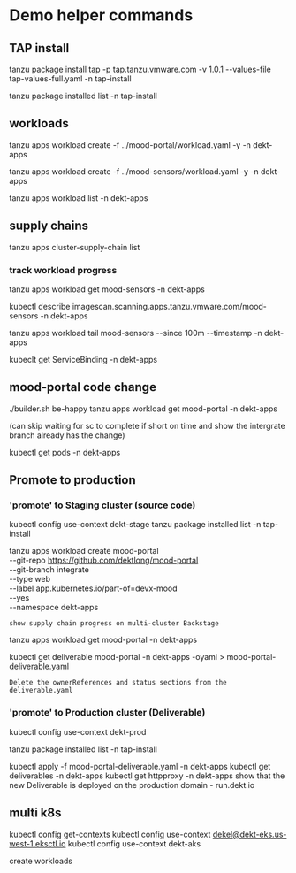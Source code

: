# Demo helper commands

## TAP install
tanzu package install tap -p tap.tanzu.vmware.com -v 1.0.1  --values-file tap-values-full.yaml -n tap-install

tanzu package installed list -n tap-install

## workloads
tanzu apps workload create -f ../mood-portal/workload.yaml -y -n dekt-apps

tanzu apps workload create -f ../mood-sensors/workload.yaml -y -n dekt-apps

tanzu apps workload list -n dekt-apps

## supply chains
tanzu apps cluster-supply-chain list

### track workload progress
tanzu apps workload get mood-sensors -n dekt-apps

kubectl describe imagescan.scanning.apps.tanzu.vmware.com/mood-sensors -n dekt-apps

tanzu apps workload tail mood-sensors --since 100m --timestamp  -n dekt-apps

kubeclt get ServiceBinding -n dekt-apps

## mood-portal code change 

./builder.sh be-happy
tanzu apps workload get mood-portal -n dekt-apps

(can skip waiting for sc to complete if short on  time and show the intergrate branch already has the change)

kubectl get pods -n dekt-apps

## Promote to production

### 'promote' to Staging cluster (source code)

kubectl config use-context dekt-stage
tanzu package installed list -n tap-install

tanzu apps workload create mood-portal \
--git-repo https://github.com/dektlong/mood-portal \
--git-branch integrate \
--type web \
--label app.kubernetes.io/part-of=devx-mood \
--yes \
--namespace dekt-apps

    show supply chain progress on multi-cluster Backstage

tanzu apps workload get mood-portal -n dekt-apps

kubectl get deliverable mood-portal -n dekt-apps -oyaml > mood-portal-deliverable.yaml

    Delete the ownerReferences and status sections from the deliverable.yaml

### 'promote' to Production cluster (Deliverable) 

kubectl config use-context dekt-prod  

tanzu package installed list -n tap-install 

kubectl apply -f mood-portal-deliverable.yaml -n dekt-apps
kubectl get deliverables -n dekt-apps
kubectl get httpproxy -n dekt-apps
    show that the new Deliverable is deployed on the production domain - run.dekt.io


## multi k8s
kubectl config get-contexts
kubectl config use-context dekel@dekt-eks.us-west-1.eksctl.io
kubectl config use-context dekt-aks

create workloads 